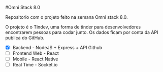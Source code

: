 #Omni Stack 8.0

Repositorio com o projeto feito na semana Omni stack 8.0.

O projeto é o Tindev, uma forma de tinder para desenvolvedores encontrarem pessoas para codar junto.
Os dados ficam por conta da API publica do GitHub.

- [x] Backend - NodeJS + Express + API Github
- [ ] Frontend Web - React
- [ ] Mobile - React Native
- [ ] Real Time - Socket.io